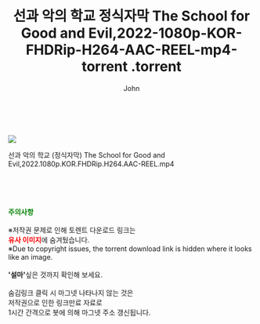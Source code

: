 ﻿---
layout: post
title:  "                   선과 악의 학교 정식자막 The School for Good and Evil,2022-1080p-KOR-FHDRip-H264-AAC-REEL-mp4-torrent                .torrent"
author: John
categories: [ 영화 ]
tags: [  ]
image: https://torrentrj59.com/uploadfile/full/5a252b194f043a7868a82b75f47334bb6d625118.jpg 
description: "                   선과 악의 학교 정식자막 The School for Good and Evil,2022-1080p-KOR-FHDRip-H264-AAC-REEL-mp4-torrent                 torrent 정보 공유"
toc: true
toc_sticky: true
---

<br>
<p><img src="https://torrentrj59.com/uploadfile/full/5a252b194f043a7868a82b75f47334bb6d625118.jpg"/></p>
 선과 악의 학교 (정식자막) The School for Good and Evil,2022.1080p.KOR.FHDRip.H264.AAC-REEL.mp4    
    
<br><br><br>
<p data-ke-size="size16"><b><span style="color: green;">주의사항</span></b><br /><br />※저작권 문제로 인해 토렌트 다운로드 링크는<br /><b><span style="color: red;">유사 이미지</span></b>에 숨겨뒀습니다.<br />※Due to copyright issues, the torrent download link is hidden where it looks like an image.<br /><br /><b>'설마'</b>싶은 것까지 확인해 보세요.<br /><br />숨김링크 클릭 시 마그넷 나타나지 않는 것은<br />저작권으로 인한 링크만료 자료로<br />1시간 간격으로 봇에 의해 마그넷 주소 갱신됩니다.</p>
